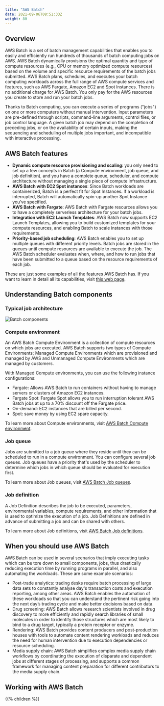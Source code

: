 ```yaml
---
title: "AWS Batch"
date: 2021-09-06T08:51:33Z
weight: 80
---
```


## Overview

AWS Batch is a set of batch management capabilities that enables you to easily and efficiently run hundreds of thousands of batch computing jobs on AWS. AWS Batch dynamically provisions the optimal quantity and type of compute resources (e.g., CPU or memory optimized compute resources) based on the volume and specific resource requirements of the batch jobs submitted. AWS Batch plans, schedules, and executes your batch computing workloads across the full range of AWS compute services and features, such as AWS Fargate, Amazon EC2 and Spot Instances. There is no additional charge for AWS Batch. You only pay for the AWS resources you create to store and run your batch jobs.

Thanks to Batch computing, you can execute a series of programs ("jobs") on one or more computers without manual intervention. Input parameters are pre-defined through scripts, command-line arguments, control files, or job control language. A given batch job may depend on the completion of preceding jobs, or on the availability of certain inputs, making the sequencing and scheduling of multiple jobs important, and incompatible with interactive processing.

## AWS Batch features
- **Dynamic compute resource provisioning and scaling**: you only need to set up a few concepts in Batch (a Compute environment, job queue, and job definition), and you have a complete queue, scheduler, and compute architecture without managing a single piece of compute infrastructure.
- **AWS Batch with EC2 Spot instances**: Since Batch workloads are containerized, Batch is a perfect fit for Spot Instances. If a workload is interrupted, Batch will automatically spin-up another Spot Instance you’ve specified.
- **AWS Batch with Fargate**: AWS Batch with Fargate resources allows you to have a completely serverless architecture for your batch jobs.
- **Integration with EC2 Launch Templates**: AWS Batch now supports EC2 Launch Templates, allowing you to build customized templates for your compute resources, and enabling Batch to scale instances with those requirements.
- **Priority-based job scheduling**: AWS Batch enables you to set up multiple queues with different priority levels. Batch jobs are stored in the queues until compute resources are available to execute the job. The AWS Batch scheduler evaluates when, where, and how to run jobs that have been submitted to a queue based on the resource requirements of each job.

These are just some examples of all the features AWS Batch has. If you want to learn in detail all its capabilities, visit [this web page](https://aws.amazon.com/batch/features/?nc=sn&loc=2).

## Understanding Batch components

### Typical job architecture

![Batch components](/images/rendering-with-batch/batch_architecture.png)

### Compute environment

An AWS Batch Compute Environment is a collection of compute resources on which jobs are executed. AWS Batch supports two types of Compute Environments; Managed Compute Environments which are provisioned and managed by AWS and Unmanaged Compute Environments which are managed by customers.

With Managed Compute environments, you can use the following instance configurations:

- Fargate: Allows AWS Batch to run containers without having to manage servers or clusters of Amazon EC2 instances.
- Fargate Spot: Fargate Spot allows you to run interruption tolerant AWS Batch jobs at up to a 70% discount off the Fargate price.
- On-demand: EC2 instances that are billed per second.
- Spot: save money by using EC2 spare capacity.

To learn more about Compute environments, visit [AWS Batch Compute environment](https://docs.aws.amazon.com/batch/latest/userguide/compute_environments.html).

### Job queue

Jobs are submitted to a job queue where they reside until they can be scheduled to run in a compute environment. You can configure several job queues. Job queues have a priority that's used by the scheduler to determine which jobs in which queue should be evaluated for execution first.

To learn more about Job queues, visit [AWS Batch Job queues](https://docs.aws.amazon.com/batch/latest/userguide/job_queues.html).

### Job definition

A Job Definition describes the job to be executed, parameters, environmental variables, compute requirements, and other information that is used to optimize the execution of a job. Job Definitions are defined in advance of submitting a job and can be shared with others.

To learn more about Job definitions, visit [AWS Batch Job definitions](https://docs.aws.amazon.com/batch/latest/userguide/job_definitions.html).

## When you should use AWS Batch

AWS Batch can be used in several scenarios that imply executing tasks which can be tore down to small components, jobs, thus drastically reducing execution time by running programs in parallel, and also automating the workloads. These are some example scenarios:

- Post-trade analytics: trading desks require batch processing of large data sets to constantly analyse day's transaction costs and execution reporting, among other areas. AWS Batch enables the automation of these workloads so that you can understand the pertinent risk going into the next day’s trading cycle and make better decisions based on data.
- Drug screening: AWS Batch allows research scientists involved in drug discovery to more efficiently and rapidly search libraries of small molecules in order to identify those structures which are most likely to bind to a drug target, typically a protein receptor or enzyme.
- Rendering: AWS Batch provides content producers and post-production houses with tools to automate content rendering workloads and reduces the need for human intervention due to execution dependencies or resource scheduling.
- Media supply chain: AWS Batch simplifies complex media supply chain workflows by coordinating the execution of disparate and dependent jobs at different stages of processing, and supports a common framework for managing content preparation for different contributors to the media supply chain.

## Working with AWS Batch

{{% children  %}}
